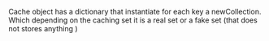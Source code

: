 Cache object has a dictionary that instantiate for each key a newCollection. Which depending on the caching set it is a real set or a fake set (that does not stores anything )
